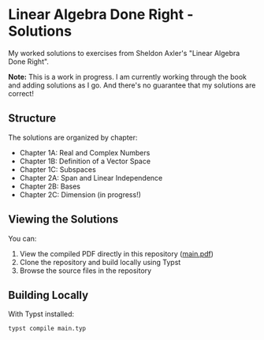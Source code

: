 # Linear Algebra Done Right - Solutions

My worked solutions to exercises from Sheldon Axler's "Linear Algebra Done Right".

**Note:** This is a work in progress. I am currently working through the book and adding solutions as I go. And there's no guarantee that my solutions are correct!

## Structure

The solutions are organized by chapter:

- Chapter 1A: Real and Complex Numbers
- Chapter 1B: Definition of a Vector Space
- Chapter 1C: Subspaces
- Chapter 2A: Span and Linear Independence
- Chapter 2B: Bases
- Chapter 2C: Dimension (in progress!)

## Viewing the Solutions

You can:

1. View the compiled PDF directly in this repository ([main.pdf](main.pdf))
2. Clone the repository and build locally using Typst
3. Browse the source files in the repository

## Building Locally

With Typst installed:

```bash
typst compile main.typ
```
